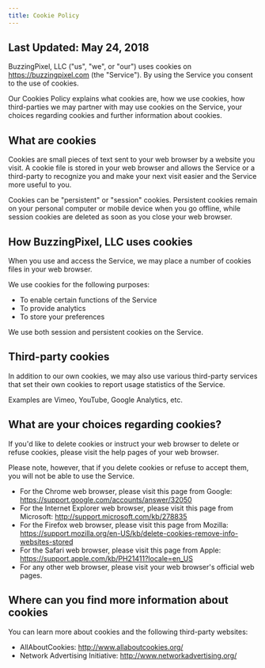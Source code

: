 ```yaml
---
title: Cookie Policy
---
```


## Last Updated: May 24, 2018

BuzzingPixel, LLC ("us", "we", or "our") uses cookies on https://buzzingpixel.com (the "Service"). By using the Service you consent to the use of cookies.

Our Cookies Policy explains what cookies are, how we use cookies, how third-parties we may partner with may use cookies on the Service, your choices regarding cookies and further information about cookies.

## What are cookies

Cookies are small pieces of text sent to your web browser by a website you visit. A cookie file is stored in your web browser and allows the Service or a third-party to recognize you and make your next visit easier and the Service more useful to you.

Cookies can be "persistent" or "session" cookies. Persistent cookies remain on your personal computer or mobile device when you go offline, while session cookies are deleted as soon as you close your web browser.

## How BuzzingPixel, LLC uses cookies

When you use and access the Service, we may place a number of cookies files in your web browser.

We use cookies for the following purposes:

- To enable certain functions of the Service
- To provide analytics
- To store your preferences

We use both session and persistent cookies on the Service.

## Third-party cookies

In addition to our own cookies, we may also use various third-party services that set their own cookies to report usage statistics of the Service.

Examples are Vimeo, YouTube, Google Analytics, etc.

## What are your choices regarding cookies?

If you'd like to delete cookies or instruct your web browser to delete or refuse cookies, please visit the help pages of your web browser.

Please note, however, that if you delete cookies or refuse to accept them, you will not be able to use the Service.

- For the Chrome web browser, please visit this page from Google: https://support.google.com/accounts/answer/32050
- For the Internet Explorer web browser, please visit this page from Microsoft: http://support.microsoft.com/kb/278835
- For the Firefox web browser, please visit this page from Mozilla: https://support.mozilla.org/en-US/kb/delete-cookies-remove-info-websites-stored
- For the Safari web browser, please visit this page from Apple: https://support.apple.com/kb/PH21411?locale=en_US
- For any other web browser, please visit your web browser's official web pages.

## Where can you find more information about cookies

You can learn more about cookies and the following third-party websites:

- AllAboutCookies: http://www.allaboutcookies.org/
- Network Advertising Initiative: http://www.networkadvertising.org/
